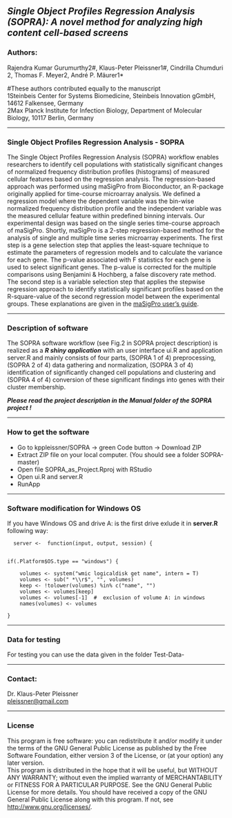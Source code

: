
## _Single Object Profiles Regression Analysis (SOPRA): A novel method for analyzing high content cell-based screens_ 

### Authors:
Rajendra Kumar Gurumurthy2#, Klaus-Peter Pleissner1#, Cindrilla Chumduri 2, Thomas F. Meyer2, André P. Mäurer1*

#These authors contributed equally to the manuscript  
1Steinbeis Center for Systems Biomedicine, Steinbeis Innovation gGmbH, 14612 Falkensee, Germany  
2Max Planck Institute for Infection Biology, Department of Molecular Biology, 10117 Berlin, Germany  

 ***  
### Single Object Profiles Regression Analysis - SOPRA  
 The Single Object Profiles Regression Analysis (SOPRA) workflow enables researchers to identify cell populations with statistically significant changes
 of normalized frequency distribution profiles (histograms) of measured cellular features based on the regression analysis. 
 The regression-based approach was performed using maSigPro from Bioconductor, an R-package originally applied for time-course microarray analysis.
 We defined a regression model where the dependent variable was the bin-wise normalized frequency distribution profile and the independent variable 
 was the measured cellular feature within predefined binning intervals. Our experimental design was based on the single series time-course approach of maSigPro.
 Shortly, maSigPro is a 2-step regression-based method for the analysis of single and multiple time series microarray experiments.
 The first step is a gene selection step that applies the least-square technique to estimate the parameters of regression models and to calculate 
 the variance  for each gene. The p-value associated with F statistics for each gene is used to select significant genes. 
 The p-value is corrected for the multiple comparisons using Benjamini & Hochberg, a false discovery rate method.
 The second step is a variable selection step that applies the stepwise regression approach to identify statistically significant profiles 
 based on the R-square-value of the second regression model between the experimental groups. These explanations are given in the [maSigPro user’s guide](https://bioconductor.org/packages/release/bioc/vignettes/maSigPro/inst/doc/maSigProUsersGuide.pdf).

*** 

### Description of software
The SOPRA software workflow (see Fig.2  in SOPRA project description) is realized as a _**R shiny application**_ with an user interface ui.R and application server.R and mainly consists of four parts, (SOPRA 1 of 4) preprocessing, (SOPRA 2 of 4) data gathering and normalization, (SOPRA 3 of 4) identification of significantly changed cell populations and clustering and (SOPRA 4 of 4) conversion of these significant findings into genes with their cluster membership.  

_**Please read the project description in the Manual folder of the SOPRA  project !**_    

*** 

### How to get the software  
* Go to kppleissner/SOPRA   ->  green Code button ->  Download ZIP
* Extract ZIP file on your local computer. (You should see a folder SOPRA-master) 
* Open file SOPRA_as_Project.Rproj with RStudio
* Open ui.R and server.R
* RunApp  

***

### Software modification for Windows OS   
If you have Windows OS and drive A: is the first drive exlude it in **server.R** following way:    

```{r}
  server <-  function(input, output, session) { 


if(.Platform$OS.type == "windows") {  
    
    volumes <- system("wmic logicaldisk get name", intern = T)  
    volumes <- sub(" *\\r$", "", volumes)  
    keep <- !tolower(volumes) %in% c("name", "")  
    volumes <- volumes[keep]  
    volumes <- volumes[-1]  #  exclusion of volume A: in windows  
    names(volumes) <- volumes  
    
}
```
***
### Data for testing  
For testing you can use the data given in the folder Test-Data-

***
### Contact:   
Dr. Klaus-Peter Pleissner  
pleissner@gmail.com
 
--------

### License
This program is free software: you can redistribute it and/or modify it under the terms of the GNU General Public License as published by the Free Software Foundation, either version 3 of the License, or (at your option) any later version.  
This program is distributed in the hope that it will be useful, but WITHOUT ANY WARRANTY; without even the implied warranty of MERCHANTABILITY or FITNESS FOR A PARTICULAR PURPOSE. See the GNU General Public License for more details.
You should have received a copy of the GNU General Public License along with this program. If not, see http://www.gnu.org/licenses/.  
